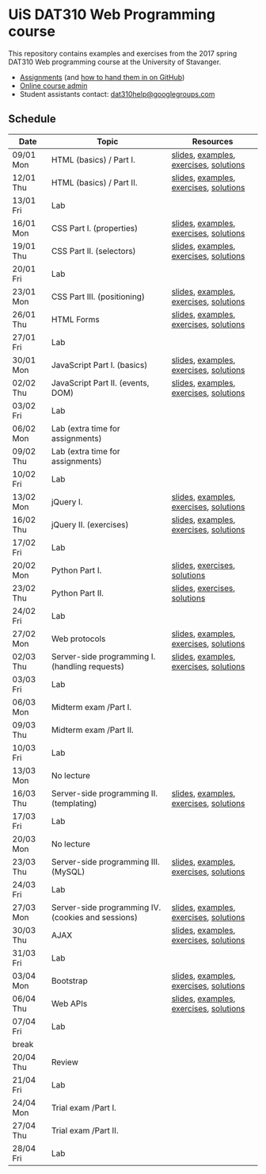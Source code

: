   # UiS DAT310 Web Programming course

This repository contains examples and exercises from the 2017 spring DAT310 Web programming course at the University of Stavanger.

  - [Assignments](assignments/) (and [how to hand them in on GitHub](HOWTO_GitHub.md))
  - [Online course admin](http://bit.ly/uis-dat310)
  - Student assistants contact: dat310help@googlegroups.com

## Schedule

| Date | Topic | Resources |
| --- | --- | --- |
| 09/01 Mon | HTML (basics) / Part I. | [slides](https://speakerdeck.com/kbalog/web-programming-html), [examples](examples/html/basics), [exercises](exercises/html/basics), [solutions](solutions/html/basics) |
| 12/01 Thu | HTML (basics) / Part II. | [slides](https://speakerdeck.com/kbalog/web-programming-html), [examples](examples/html/basics), [exercises](exercises/html/basics), [solutions](solutions/html/basics) |
| 13/01 Fri | Lab | |
| 16/01 Mon | CSS Part I. (properties) | [slides](https://speakerdeck.com/kbalog/web-programming-css-part-i), [examples](examples/css/properties), [exercises](exercises/css/properties), [solutions](solutions/css/properties) |
| 19/01 Thu | CSS Part II. (selectors) | [slides](https://speakerdeck.com/kbalog/web-programming-css-part-ii), [examples](examples/css/selectors), [exercises](exercises/css/selectors), [solutions](solutions/css/selectors) |
| 20/01 Fri | Lab | |
| 23/01 Mon | CSS Part III. (positioning) | [slides](https://speakerdeck.com/kbalog/web-programming-css-part-iii), [examples](examples/css/positioning), [exercises](exercises/css/positioning), [solutions](solutions/css/positioning) |
| 26/01 Thu | HTML Forms | [slides](https://speakerdeck.com/kbalog/web-programming-html-forms), [examples](examples/html/forms), [exercises](exercises/html/forms), [solutions](solutions/html/forms) |
| 27/01 Fri | Lab | |
| 30/01 Mon | JavaScript Part I. (basics) | [slides](https://speakerdeck.com/kbalog/web-programming-javascript-part-i), [examples](examples/js/basics), [exercises](exercises/js/basics), [solutions](solutions/js/basics) |
| 02/02 Thu | JavaScript Part II. (events, DOM) | [slides](https://speakerdeck.com/kbalog/web-programming-javascript-part-ii), [examples](examples/js/events_dom), [exercises](exercises/js/events_dom), [solutions](solutions/js/events_dom) |
| 03/02 Fri | Lab | |
| 06/02 Mon | Lab (extra time for assignments) | |
| 09/02 Thu | Lab (extra time for assignments) | |
| 10/02 Fri | Lab | |
| 13/02 Mon | jQuery I. | [slides](https://speakerdeck.com/kbalog/web-programming-jquery), [examples](examples/jquery), [exercises](exercises/jquery), [solutions](solutions/jquery) |
| 16/02 Thu | jQuery II. (exercises) | [slides](https://speakerdeck.com/kbalog/web-programming-jquery), [examples](examples/jquery), [exercises](exercises/jquery), [solutions](solutions/jquery) |
| 17/02 Fri | Lab | |
| 20/02 Mon | Python Part I. | [slides](https://speakerdeck.com/kbalog/web-programming-python-part-i), [exercises](exercises/python/basics), [solutions](solutions/python/basics) |
| 23/02 Thu | Python Part II. | [slides](https://speakerdeck.com/kbalog/web-programming-python-part-ii), [exercises](exercises/python/basics), [solutions](solutions/python/basics) |
| 24/02 Fri | Lab | |
| 27/02 Mon | Web protocols | [slides](https://speakerdeck.com/kbalog/web-programming-web-servers-and-protocols), [examples](examples/python/http), [exercises](exercises/python/http), [solutions](solutions/python/http) |
| 02/03 Thu | Server-side programming I. (handling requests) | [slides](https://speakerdeck.com/kbalog/web-programming-server-side-programming-part-i), [examples](examples/python/flask), [exercises](exercises/python/flask), [solutions](solutions/python/flask) |
| 03/03 Fri | Lab | |
| 06/03 Mon | Midterm exam /Part I. | |
| 09/03 Thu | Midterm exam /Part II. | |
| 10/03 Fri | Lab | |
| 13/03 Mon | No lecture | |
| 16/03 Thu | Server-side programming II. (templating) | [slides](https://speakerdeck.com/kbalog/web-programming-server-side-programming-part-ii), [examples](examples/python/flask), [exercises](exercises/python/flask2), [solutions](solutions/python/flask2) |
| 17/03 Fri | Lab | |
| 20/03 Mon | No lecture | |
| 23/03 Thu | Server-side programming III. (MySQL) | [slides](https://speakerdeck.com/kbalog/web-programming-server-side-programming-part-iii), [examples](examples/python/flask), [exercises](exercises/python/flask3), [solutions](solutions/python/flask3) |
| 24/03 Fri | Lab | |
| 27/03 Mon | Server-side programming IV. (cookies and sessions) | [slides](https://speakerdeck.com/kbalog/web-programming-server-side-programming-part-iv), [examples](examples/python/flask), [exercises](exercises/python/flask4), [solutions](solutions/python/flask4) |
| 30/03 Thu | AJAX | [slides](https://speakerdeck.com/kbalog/web-programming-ajax), [examples](examples/ajax), [exercises](exercises/ajax), [solutions](solutions/ajax) |
| 31/03 Fri | Lab | |
| 03/04 Mon | Bootstrap | [slides](https://speakerdeck.com/kbalog/web-programming-bootstrap), [examples](examples/bootstrap), [exercises](exercises/bootstrap), [solutions](solutions/bootstrap) |
| 06/04 Thu | Web APIs | [slides](https://speakerdeck.com/kbalog/web-programming-web-apis), [examples](examples/apis), [exercises](exercises/apis), [solutions](solutions/apis) |
| 07/04 Fri | Lab | |
| break |
| 20/04 Thu | Review | |
| 21/04 Fri | Lab | |
| 24/04 Mon | Trial exam /Part I. | |
| 27/04 Thu | Trial exam /Part II. | |
| 28/04 Fri | Lab | |

